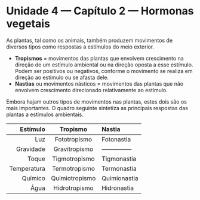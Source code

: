 # Unidade 4 — Capítulo 2 — Hormonas vegetais

As plantas, tal como os animais, também produzem movimentos de diversos tipos como respostas a estímulos do meio exterior.

* **Tropismos** = movimentos das plantas que envolvem crescimento na direção de um estímulo ambiental ou na direção oposta a esse estímulo. Podem ser positivos ou negativos, conforme o movimento se realiza em direção ao estímulo ou se afasta dele.
* **Nastias** ou movimentos násticos = movimentos das plantas que não envolvem crescimento direcionado relativamente ao estímulo.

Embora hajam outros tipos de movimentos nas plantas, estes dois são os mais importantes. O quadro seguinte sintetiza as principais respostas das plantas a estímulos ambientais.

| Estímulo | Tropismo | Nastia
| ---: | :---: | :--- |
| Luz | Fototropismo | Fotonastia |
| Gravidade | Gravitropismo | ————— |
| Toque | Tigmotropismo | Tigmonastia |
| Temperatura | Termotropismo | Termonastia |
| Químico | Quimiotropismo | Quimionastia |
| Água | Hidrotropismo | Hidronastia |